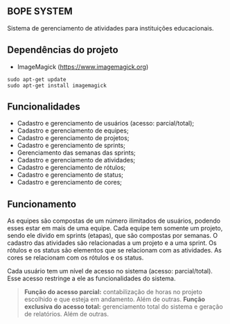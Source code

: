 ## BOPE SYSTEM

Sistema de gerenciamento de atividades para instituições educacionais.

## Dependências do projeto

* ImageMagick (https://www.imagemagick.org)

```
sudo apt-get update
sudo apt-get install imagemagick
```

## Funcionalidades

* Cadastro e gerenciamento de usuários (acesso: parcial/total);
* Cadastro e gerenciamento de equipes;
* Cadastro e gerenciamento de projetos;
* Cadastro e gerenciamento de sprints;
* Gerenciamento das semanas das sprints;
* Cadastro e gerenciamento de atividades;
* Cadastro e gerenciamento de rótulos;
* Cadastro e gerenciamento de status;
* Cadastro e gerenciamento de cores;

## Funcionamento

As equipes são compostas de um número ilimitados de usuários, podendo esses estar em mais de uma equipe.
Cada equipe tem somente um projeto, sendo ele divido em sprints (etapas), que são compostas por semanas. O cadastro das atividades são relacionadas a um projeto e a uma sprint.
Os rótulos e os status são elementos que se relacionam com as atividades.
As cores se relacionam com os rótulos e os status.

Cada usuário tem um nível de acesso no sistema (acesso: parcial/total). Esse acesso restringe a ele as funcionalidades do sistema.

> **Função do acesso parcial:** contabilização de horas no projeto escolhido e que esteja em andamento. Além de outras.
> **Função exclusiva do acesso total:** gerenciamento total do sistema e geração de relatórios. Além de outras.